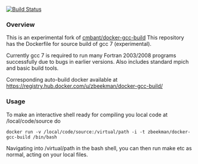 [![Build Status](https://travis-ci.org/zbeekman/docker-gcc-build.svg?branch=master)](https://travis-ci.org/zbeekman/docker-gcc-build)


### Overview

This is an experimental fork of [cmbant/docker-gcc-build](https://github.com/cmbant/docker-gcc-build)
This repository has the Dockerfile for source build of gcc 7 (experimental).

Currently gcc 7 is required to run many Fortran 2003/2008 programs successfully due
to bugs in earlier versions. Also includes standard mpich and basic build tools.

Corresponding auto-build docker available at
https://registry.hub.docker.com/u/zbeekman/docker-gcc-build/

### Usage

To make an interactive shell ready for compiling you local code at /local/code/source
do

    docker run -v /local/code/source:/virtual/path -i -t zbeekman/docker-gcc-build /bin/bash

Navigating into /virtual/path in the bash shell, you can then run make etc as normal, acting
on your local files.